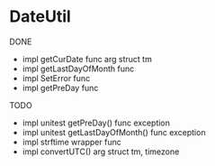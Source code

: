 # DateUtil

DONE 
  - impl getCurDate func arg struct tm
  - impl getLastDayOfMonth func 
  - impl SetError func
  - impl getPreDay func 

TODO 
  - impl unitest getPreDay() func exception
  - impl unitest getLastDayOfMonth() func exception
  - impl strftime wrapper func 
  - impl convertUTC() arg struct tm, timezone
